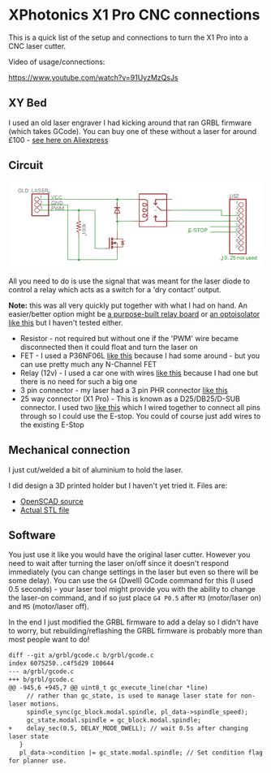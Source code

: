 XPhotonics X1 Pro CNC connections
====================================

This is a quick list of the setup and connections to turn the X1 Pro into a CNC laser cutter.

Video of usage/connections:

https://www.youtube.com/watch?v=91UyzMzQsJs


XY Bed
--------

I used an old laser engraver I had kicking around that ran GRBL firmware (which takes GCode). You can buy one of these without a laser for around £100 - [see here on Aliexpress](https://vi.aliexpress.com/item/1005006965556808.html)


Circuit
---------

![Schematic](schematic.png)

All you need to do is use the signal that was meant for the laser diode to control a relay
which acts as a switch for a 'dry contact' output.

**Note:** this was all very quickly put together with what I had on hand. An easier/better option might
be [a purpose-built relay board](https://www.amazon.co.uk/Channel-Optocoupler-Isolation-Support-Trigger/dp/B07XYQQDX8/ref=sr_1_1_sspa) or
[an optoisolator like this](https://www.amazon.co.uk/Optocoupler-Isolation-Channel-Isolated-Processors/dp/B07YHQBCZ7/ref=sr_1_1_sspa)
but I haven't tested either.

* Resistor - not required but without one if the 'PWM' wire became disconnected then it could float and turn the laser on
* FET - I used a P36NF06L [like this](https://www.amazon.co.uk/PCS-transistor-P36NF06L-STP36NF06L-220/dp/B0F52Y1Z9C/ref=sr_1_1) because I had some around - but you can use pretty much any N-Channel FET
* Relay (12v) - I used a car one with wires [like this](https://www.amazon.co.uk/Gebildet-Harness-Color-labeled-Automotive-Motorcycle-5-Pin/dp/B0778J4WQW/ref=sr_1_6) because I had one but there is no need for such a big one
* 3 pin connector - my laser had a 3 pin PHR connector [like this](https://www.amazon.co.uk/Micro-Connector-150mm-Cable-Female/dp/B01DU9OY40/ref=sr_1_7)
* 25 way connector (X1 Pro) - This is known as a D25/DB25/D-SUB connector. I used two [like this](https://www.amazon.co.uk/TUCKBOLD-Female-Solder-Connectors-Automotive/dp/B0DDP13L6W/ref=sr_1_5_sspa) which I wired together to connect all pins through so I could use the E-stop. You could of course just add wires to the existing E-Stop


Mechanical connection
-----------------------

I just cut/welded a bit of aluminium to hold the laser.

I did design a 3D printed holder but I haven't yet tried it. Files are:

* [OpenSCAD source](xlaserlab.scad)
* [Actual STL file](xlaserlab.stl)


Software
-----------

You just use it like you would have the original laser cutter. However you need to wait after turning the laser on/off since it doesn't respond immediately (you can change settings in the laser but even so there will be some delay). You can use the `G4` (Dwell) GCode command for this (I used 0.5 seconds) - your laser tool might provide you with the ability to change the laser-on command, and if so just place `G4 P0.5` after `M3` (motor/laser on) and `M5` (motor/laser off).

In the end I just modified the GRBL firmware to add a delay so I didn't have to worry, but rebuilding/reflashing the GRBL firmware is probably more than most people want to do!

```
diff --git a/grbl/gcode.c b/grbl/gcode.c
index 6075250..c4f5d29 100644
--- a/grbl/gcode.c
+++ b/grbl/gcode.c
@@ -945,6 +945,7 @@ uint8_t gc_execute_line(char *line)
     // rather than gc_state, is used to manage laser state for non-laser motions.
     spindle_sync(gc_block.modal.spindle, pl_data->spindle_speed);
     gc_state.modal.spindle = gc_block.modal.spindle;
+    delay_sec(0.5, DELAY_MODE_DWELL); // wait 0.5s after changing laser state
   }
   pl_data->condition |= gc_state.modal.spindle; // Set condition flag for planner use.
```